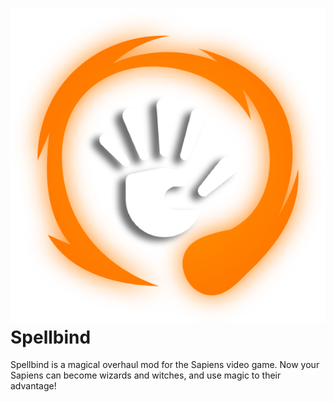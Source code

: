 # ![](assets/preview.png) Spellbind
Spellbind is a magical overhaul mod for the Sapiens video game. Now your Sapiens can become wizards and witches, and use magic to their advantage!